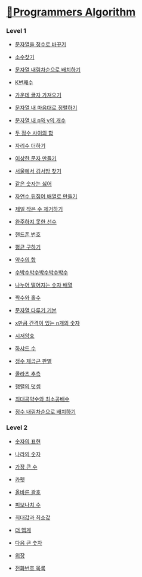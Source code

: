 # [📖Programmers Algorithm](https://programmers.co.kr/learn/challenges)

### Level 1

* [문자열을 정수로 바꾸기](https://github.com/wjdrbs96/Programmers/blob/master/Level1/StringChange.java)

* [소수찾기](https://github.com/wjdrbs96/Programmers/blob/master/Level1/PrimeCount.java)

* [문자열 내림차순으로 배치하기](https://github.com/wjdrbs96/Programmers/blob/master/Level1/StringAscSort.java)

* [K번째수](https://github.com/wjdrbs96/Programmers/blob/master/Level1/Ksort.java)

* [가운데 글자 가져오기](https://github.com/wjdrbs96/Programmers/blob/master/Level1/StringMid.java)

* [문자열 내 마음대로 정렬하기](https://github.com/wjdrbs96/Programmers/blob/master/Level1/StringRandomSort.java)

* [문자열 내 p와 y의 개수](https://github.com/wjdrbs96/Programmers/blob/master/Level1/StringCount.java)

* [두 정수 사이의 합](https://github.com/wjdrbs96/Programmers/blob/master/Level1/IntSum.java)

* [자리수 더하기](https://github.com/wjdrbs96/Programmers/blob/master/Level1/DigitSum.java)

* [이상한 문자 만들기](https://github.com/wjdrbs96/Programmers/blob/master/Level1/OddString.java)

* [서울에서 김서방 찾기](https://github.com/wjdrbs96/Programmers/blob/master/Level1/KimFind.java)

* [같은 숫자는 싫어](https://github.com/wjdrbs96/Programmers/blob/master/Level1/NotSameNumber.java)

* [자연수 뒤집어 배열로 만들기](https://github.com/wjdrbs96/Programmers/blob/master/Level1/ReverseNumber.java)

* [제일 작은 수 제거하기](https://github.com/wjdrbs96/Programmers/blob/master/Level1/MinRemove.java)

* [완주하지 못한 선수](https://github.com/wjdrbs96/Programmers/blob/master/Level1/Player.java)

* [핸드폰 번호](https://github.com/wjdrbs96/Programmers/blob/master/Level1/PhoneNumber.java)

* [평균 구하기](https://github.com/wjdrbs96/Programmers/blob/master/Level1/AvgCount.java)

* [약수의 합](https://github.com/wjdrbs96/Programmers/blob/master/Level1/DivisorSum.java)

* [수박수박수박수박수박수](https://github.com/wjdrbs96/Programmers/blob/master/Level1/Melon.java)

* [나누어 떨어지는 숫자 배열](https://github.com/wjdrbs96/Programmers/blob/master/Level1/ArrayDivide.java)

* [짝수와 홀수](https://github.com/wjdrbs96/Programmers/blob/master/Level1/OddEven.java)

* [문자열 다루기 기본](https://github.com/wjdrbs96/Programmers/blob/master/Level1/StringTrue.java)

* [x만큼 간격이 있는 n개의 숫자](https://github.com/wjdrbs96/Programmers/blob/master/Level1/NNumber.java)

* [시저암호](https://github.com/wjdrbs96/Programmers/blob/master/Level1/Secret.java)

* [하샤드 수](https://github.com/wjdrbs96/Programmers/blob/master/Level1/HaShad.java)

* [정수 제곱근 판별](https://github.com/wjdrbs96/Programmers/blob/master/Level1/MathPow.java)

* [콜라츠 추측](https://github.com/wjdrbs96/Programmers/blob/master/Level1/Colach.java)

* [행렬의 덧셈](https://github.com/wjdrbs96/Programmers/blob/master/Level1/MatrixSum.java)

* [최대공약수와 최소공배수](https://github.com/wjdrbs96/Programmers/blob/master/Level1/GCD.java)

* [정수 내림차순으로 배치하기](https://github.com/wjdrbs96/Programmers/blob/master/Level1/IntDSC.java)

### Level 2

* [숫자의 표현](https://github.com/wjdrbs96/Programmers/blob/master/Level2/NumberExpre.java)

* [나라의 숫자](https://github.com/wjdrbs96/Programmers/blob/master/Level2/CountryNumber.java)

* [가장 큰 수](https://github.com/wjdrbs96/Programmers/blob/master/Level2/MaxNumber.java)

* [카펫](https://github.com/wjdrbs96/Programmers/blob/master/Level2/Capet.java)

* [올바른 괄호](https://github.com/wjdrbs96/Programmers/blob/master/Level2/RightBusket.java)

* [피보나치 수](https://github.com/wjdrbs96/Programmers/blob/master/Level2/Fibonacci.java)

* [최대값과 최소값](https://github.com/wjdrbs96/Programmers/blob/master/Level2/MaxMin.java)

* [더 맵게]()

* [다음 큰 숫자]()

* [위장]()

* [전화번호 목록]()










